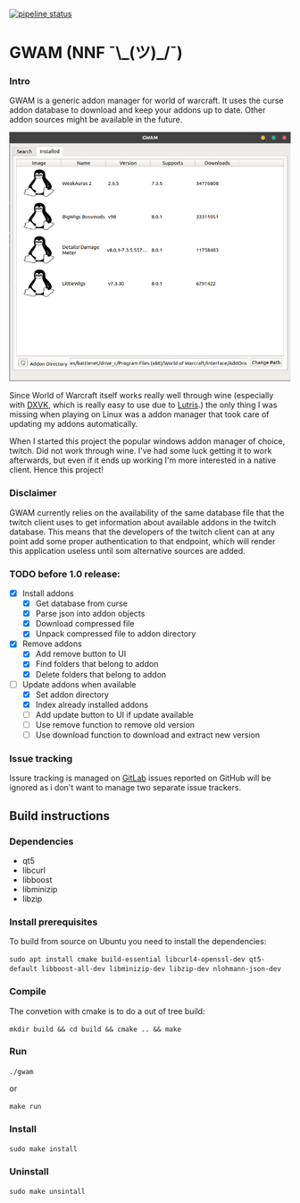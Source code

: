 [![pipeline status](https://gitlab.com/jonasknarbakk/WoW-AddonManager/badges/qt5/pipeline.svg)](https://gitlab.com/jonasknarbakk/WoW-AddonManager/commits/qt5)

# GWAM (NNF ¯\\\_(ツ)\_/¯)

### Intro
GWAM is a generic addon manager for world of warcraft. It uses the curse addon
database to download and keep your addons up to date. Other addon sources might
be available in the future.

![GWAM Preview](resources/images/gwam-preview.png)

Since World of Warcraft itself works really well through wine (especially with
[DXVK](https://github.com/doitsujin/dxvk), which is really easy to use due to
[Lutris](https://github.com/lutris/lutris).) the only thing I was missing when
playing on Linux was a addon manager that took care of updating my addons
automatically.

When I started this project the popular windows addon manager of choice, twitch.
Did not work through wine. I've had some luck getting it to work afterwards, but
even if it ends up working I'm more interested in a native client.
Hence this project!

### Disclaimer
GWAM currently relies on the availability of the same database file
that the twitch client uses to get information about available addons in the
twitch database. This means that the developers of the twitch client can at any
point add some proper authentication to that endpoint, which will render this
application useless until som alternative sources are added.

### TODO before 1.0 release:

- [x] Install addons
	- [x] Get database from curse
	- [x] Parse json into addon objects
	- [x] Download compressed file
	- [x] Unpack compressed file to addon directory
- [x] Remove addons
	- [x] Add remove button to UI
	- [x] Find folders that belong to addon
	- [x] Delete folders that belong to addon
- [ ] Update addons when available
	- [x] Set addon directory
	- [x] Index already installed addons
	- [ ] Add update button to UI if update available
	- [ ] Use remove function to remove old version
	- [ ] Use download function to download and extract new version

### Issue tracking
Issure tracking is managed on
[GitLab](https://gitlab.com/jonasknarbakk/WoW-AddonManager/issues)
issues reported on GitHub will be ignored as i don't want to manage two
separate issue trackers.

## Build instructions

### Dependencies

- qt5
- libcurl
- libboost
- libminizip
- libzip

### Install prerequisites
To build from source on Ubuntu you need to install the dependencies:

`sudo apt install cmake build-essential libcurl4-openssl-dev qt5-default
libboost-all-dev libminizip-dev libzip-dev nlohmann-json-dev`

### Compile
The convetion with cmake is to do a out of tree build:

`mkdir build && cd build && cmake .. && make`

### Run
`./gwam`

or

`make run`

### Install
`sudo make install`

### Uninstall
`sudo make unsintall`
